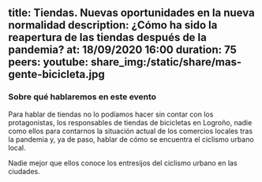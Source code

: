 title: Tiendas. Nuevas oportunidades en la nueva normalidad
description: ¿Cómo ha sido la reapertura de las tiendas después de la pandemia?
at: 18/09/2020 16:00
duration: 75
peers: 
youtube: 
share_img:/static/share/mas-gente-bicicleta.jpg
----
### Sobre qué hablaremos en este evento

Para hablar de tiendas no lo podíamos hacer sin contar con los protagonistas, los responsables de tiendas de bicicletas en Logroño, nadie como ellos para contarnos la situación actual de los comercios locales tras la pandemia y, ya de paso, hablar de cómo se encuentra el ciclismo urbano local.

Nadie mejor que ellos conoce los entresijos del ciclismo urbano en las ciudades.
